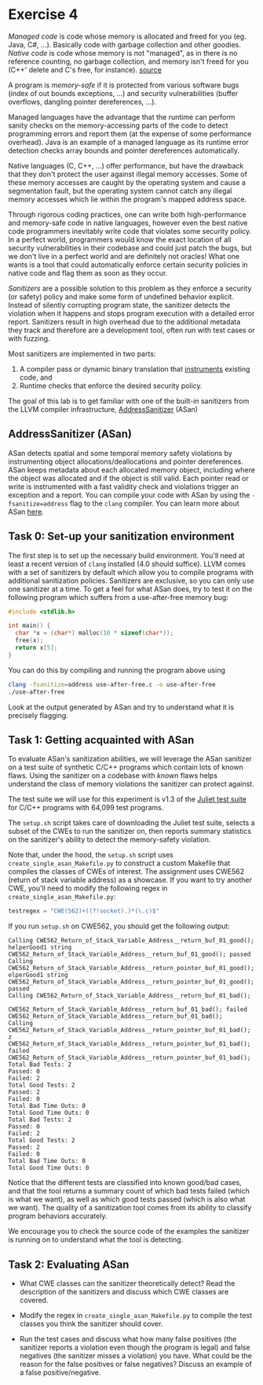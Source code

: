 # Exercise 4

*Managed code* is code whose memory is allocated and freed for  you (eg. Java,
C#, ...). Basically code with garbage collection and other goodies.  *Native
code* is code whose memory is not "managed", as in there is no reference
counting, no garbage collection, and memory isn't freed for you (C++' delete and
C's free, for instance).
[source](https://stackoverflow.com/questions/855756/difference-between-native-and-managed-code)

A program is *memory-safe* if it is protected from various software bugs (index
of out bounds exceptions, ...) and security vulnerabilities (buffer overflows,
dangling pointer dereferences, ...).

Managed languages have the advantage that the runtime can perform sanity checks
on the memory-accessing parts of the code to detect programming errors and
report them (at the expense of some performance overhead). Java is an example of
a managed language as its runtime error detection checks array bounds and
pointer dereferences automatically.

Native languages (C, C++, ...) offer performance, but have the drawback that
they don't protect the user against illegal memory accesses. Some of these
memory accesses are caught by the operating system and cause a segmentation
fault, but the operating system cannot catch any illegal memory accesses which
lie within the program's mapped address space.

Through rigorous coding practices, one can write both high-performance and
memory-safe code in native languages, however even the best native code
programmers inevitably write code that violates some security policy. In a
perfect world, programmers would know the exact location of all security
vulnerabilities in their codebase and could just patch the bugs, but we don't
live in a perfect world and are definitely not oracles! What one wants is a tool
that could automatically enforce certain security policies in native code and
flag them as soon as they occur.

*Sanitizers* are a possible solution to this problem as they enforce a security
(or safety) policy and make some form of undefined behavior explicit.  Instead
of silently corrupting program state, the sanitizer detects the violation when
it happens and stops program execution with a detailed error report. Sanitizers
result in high overhead due to the additional metadata they track and therefore
are a development tool, often run with test cases or with fuzzing.

Most sanitizers are implemented in two parts:

1. A compiler pass or dynamic binary translation that
   [instruments](https://en.wikipedia.org/wiki/Instrumentation_(computer_programming))
   existing code, and
2. Runtime checks that enforce the desired security policy.


The goal of this lab is to get familiar with one of the built-in sanitizers from
the LLVM compiler infrastructure, [AddressSanitizer](https://github.com/google/sanitizers/wiki/AddressSanitizer) (ASan)

## AddressSanitizer (ASan)

ASan detects spatial and some temporal memory safety violations by instrumenting
object allocations/deallocations and pointer dereferences. ASan keeps metadata
about each allocated memory object, including where the object was allocated and
if the object is still valid.  Each pointer read or write is instrumented with a
fast validity check and violations trigger an exception and a report. You can
compile your code with ASan by using the `-fsanitize=address` flag to the
`clang` compiler. You can learn more about ASan
[here](https://github.com/google/sanitizers/wiki/AddressSanitizer).

## Task 0: Set-up your sanitization environment

The first step is to set up the necessary build environment. You'll need at
least a recent version of `clang` installed (4.0 should suffice). LLVM comes
with a set of sanitizers by default which allow you to compile programs with
additional sanitization policies. Sanitizers are exclusive, so you can only use
one sanitizer at a time. To get a feel for what ASan does, try to test it on the
following program which suffers from a use-after-free memory bug:

```C
#include <stdlib.h>

int main() {
  char *x = (char*) malloc(10 * sizeof(char*));
  free(x);
  return x[5];
}
```

You can do this by compiling and running the program above using

```bash
clang -fsanitize=address use-after-free.c -o use-after-free
./use-after-free
```

Look at the output generated by ASan and try to understand what it is precisely
flagging.

## Task 1: Getting acquainted with ASan
To evaluate ASan's sanitization abilities, we will leverage the ASan sanitizer
on a test suite of synthetic C/C++ programs which contain lots of known flaws.
Using the sanitizer on a codebase with *known* flaws helps understand the
class of memory violations the sanitizer can protect against.

The test suite we will use for this experiment is v1.3 of the [Juliet test
suite](https://www.nist.gov/publications/juliet-11-cc-and-java-test-suite) for
C/C++ programs with 64,099 test programs.

The `setup.sh` script takes care of downloading the Juliet test suite, selects a
subset of the CWEs to run the sanitizer on, then reports summary statistics on
the sanitizer's ability to detect the memory-safety violation.

Note that, under the hood, the `setup.sh` script uses
`create_single_asan_Makefile.py` to construct a custom Makefile that compiles
the classes of CWEs of interest. The assignment uses CWE562 (return of stack
variable address) as a showcase. If you want to try another CWE, you'll need to
modify the following regex in `create_single_asan_Makefile.py`:

```Python
testregex = "CWE(562)+((?!socket).)*(\.c)$"
```

If you run `setup.sh` on CWE562, you should get the following output:

```
Calling CWE562_Return_of_Stack_Variable_Address__return_buf_01_good();
helperGood1 string
CWE562_Return_of_Stack_Variable_Address__return_buf_01_good(); passed
Calling CWE562_Return_of_Stack_Variable_Address__return_pointer_buf_01_good();
elperGood1 string
CWE562_Return_of_Stack_Variable_Address__return_pointer_buf_01_good(); passed
Calling CWE562_Return_of_Stack_Variable_Address__return_buf_01_bad();

CWE562_Return_of_Stack_Variable_Address__return_buf_01_bad(); failed
CWE562_Return_of_Stack_Variable_Address__return_buf_01_bad();
Calling CWE562_Return_of_Stack_Variable_Address__return_pointer_buf_01_bad();
z
CWE562_Return_of_Stack_Variable_Address__return_pointer_buf_01_bad(); failed
CWE562_Return_of_Stack_Variable_Address__return_pointer_buf_01_bad();
Total Bad Tests: 2
Passed: 0
Failed: 2
Total Good Tests: 2
Passed: 2
Failed: 0
Total Bad Time Outs: 0
Total Good Time Outs: 0
Total Bad Tests: 2
Passed: 0
Failed: 2
Total Good Tests: 2
Passed: 2
Failed: 0
Total Bad Time Outs: 0
Total Good Time Outs: 0
```

Notice that the different tests are classified into known good/bad cases, and
that the tool returns a summary count of which bad tests failed (which is what
we want), as well as which good tests passed (which is also what we want). The
quality of a sanitization tool comes from its ability to classify program
behaviors accurately.

We encourage you to check the source code of the examples the sanitizer is
running on to understand what the tool is detecting.

## Task 2: Evaluating ASan

* What CWE classes can the sanitizer theoretically detect? Read the description
  of the sanitizers and discuss which CWE classes are covered.

* Modify the regex in `create_single_asan_Makefile.py` to compile the test
  classes you think the sanitizer should cover.

* Run the test cases and discuss what how many false positives (the sanitizer
  reports a violation even though the program is legal) and false negatives (the
  sanitizer misses a violation) you have. What could be the reason for the false
  positives or false negatives? Discuss an example of a false positive/negative.
